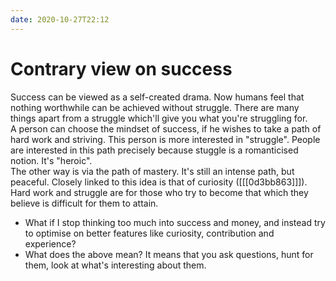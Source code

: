```yaml
---
date: 2020-10-27T22:12
---
```


# Contrary view on success

Success can be viewed as a self-created drama. Now humans feel that nothing worthwhile can be achieved without struggle. There are many things apart from a struggle which'll give you what you're struggling for.  
A person can choose the mindset of success, if he wishes to take a path of hard work and striving. This person is more interested in "struggle". People are interested in this path precisely because stuggle is a romanticised notion. It's "heroic".  
The other way is via the path of mastery. It's still an intense path, but peaceful. Closely linked to this idea is that of curiosity ([[[0d3bb863]]]). Hard work and struggle are for those who try to become that which they believe is difficult for them to attain.

- What if I stop thinking too much into success and money, and instead try to optimise on better features like curiosity, contribution and experience?
- What does the above mean? It means that you ask questions, hunt for them, look at what's interesting about them. 
